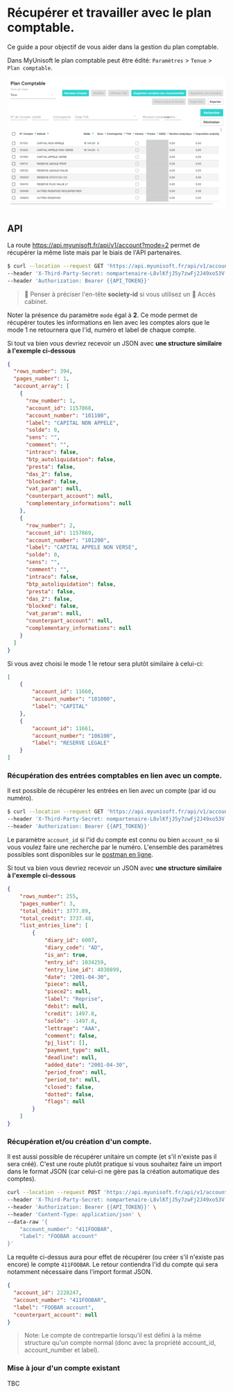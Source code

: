 # Récupérer et travailler avec le plan comptable.
Ce guide a pour objectif de vous aider dans la gestion du plan comptable.

Dans MyUnisoft le plan comptable peut être édité: `Paramètres` > `Tenue` > `Plan comptable`.

![](./images/plan_comptable.PNG)

## API

La route https://api.myunisoft.fr/api/v1/account?mode=2 permet de récupérer la même liste mais par le biais de l'API partenaires.

```bash
$ curl --location --request GET 'https://api.myunisoft.fr/api/v1/account?mode=2' \
--header 'X-Third-Party-Secret: nompartenaire-L8vlKfjJ5y7zwFj2J49xo53V' \
--header 'Authorization: Bearer {{API_TOKEN}}'
```

> 👀 Penser à préciser l'en-tête **society-id** si vous utilisez un 🔹 Accès cabinet.

Noter la présence du paramètre `mode` égal à **2**. Ce mode permet de récupérer toutes les informations en lien avec les comptes alors que le mode 1 ne retournera que l'id, numéro et label de chaque compte.

Si tout va bien vous devriez recevoir un JSON avec **une structure similaire à l'exemple ci-dessous**
```json
{
  "rows_number": 394,
  "pages_number": 1,
  "account_array": [
    {
      "row_number": 1,
      "account_id": 1157868,
      "account_number": "101100",
      "label": "CAPITAL NON APPELE",
      "solde": 0,
      "sens": "",
      "comment": "",
      "intraco": false,
      "btp_autoliquidation": false,
      "presta": false,
      "das_2": false,
      "blocked": false,
      "vat_param": null,
      "counterpart_account": null,
      "complementary_informations": null
    },
    {
      "row_number": 2,
      "account_id": 1157869,
      "account_number": "101200",
      "label": "CAPITAL APPELE NON VERSE",
      "solde": 0,
      "sens": "",
      "comment": "",
      "intraco": false,
      "btp_autoliquidation": false,
      "presta": false,
      "das_2": false,
      "blocked": false,
      "vat_param": null,
      "counterpart_account": null,
      "complementary_informations": null
    }
  ]
}
```

Si vous avez choisi le mode 1 le retour sera plutôt similaire à celui-ci:

```json
[
    {
        "account_id": 11660,
        "account_number": "101000",
        "label": "CAPITAL"
    },
    {
        "account_id": 11661,
        "account_number": "106100",
        "label": "RESERVE LEGALE"
    }
]
```

### Récupération des entrées comptables en lien avec un compte.
Il est possible de récupérer les entrées en lien avec un compte (par id ou numéro).

```bash
$ curl --location --request GET 'https://api.myunisoft.fr/api/v1/account/entries?limit=100&account_no=401NAME' \
--header 'X-Third-Party-Secret: nompartenaire-L8vlKfjJ5y7zwFj2J49xo53V' \
--header 'Authorization: Bearer {{API_TOKEN}}'
```

Le paramètre `account_id` si l'id du compte est connu ou bien `account_no` si vous voulez faire une recherche par le numéro. L'ensemble des paramètres possibles sont disponibles sur le [postman en ligne](https://docs.api.myunisoft.fr/#intro).

Si tout va bien vous devriez recevoir un JSON avec **une structure similaire à l'exemple ci-dessous**
```json
{
    "rows_number": 255,
    "pages_number": 3,
    "total_debit": 3777.89,
    "total_credit": 3737.48,
    "list_entries_line": [
        {
            "diary_id": 6007,
            "diary_code": "AD",
            "is_an": true,
            "entry_id": 1034259,
            "entry_line_id": 4030899,
            "date": "2001-04-30",
            "piece": null,
            "piece2": null,
            "label": "Reprise",
            "debit": null,
            "credit": 1497.8,
            "solde": -1497.8,
            "lettrage": "AAA",
            "comment": false,
            "pj_list": [],
            "payment_type": null,
            "deadline": null,
            "added_date": "2001-04-30",
            "period_from": null,
            "period_to": null,
            "closed": false,
            "dotted": false,
            "flags": null
        }
    ]
}
```

### Récupération et/ou création d'un compte.
Il est aussi possible de récupérer unitaire un compte (et s'il n'existe pas il sera créé). C'est une route plutôt pratique si vous souhaitez faire un import dans le format JSON (car celui-ci ne gère pas la création automatique des comptes).

```bash
curl --location --request POST 'https://api.myunisoft.fr/api/v1/account' \
--header 'X-Third-Party-Secret: nompartenaire-L8vlKfjJ5y7zwFj2J49xo53V' \
--header 'Authorization: Bearer {{API_TOKEN}}' \
--header 'Content-Type: application/json' \
--data-raw '{
    "account_number": "411FOOBAR",
    "label": "FOOBAR account"
}'
```

La requête ci-dessus aura pour effet de récupérer (ou créer s'il n'existe pas encore) le compte `411FOOBAR`. Le retour contiendra l'id du compte qui sera notamment nécessaire dans l'import format JSON.

```json
{
  "account_id": 2228247,
  "account_number": "411FOOBAR",
  "label": "FOOBAR account",
  "counterpart_account": null
}
```

> Note: Le compte de contrepartie lorsqu'il est défini à la même structure qu'un compte normal (donc avec la propriété account_id, account_number et label).

### Mise à jour d'un compte existant

TBC
